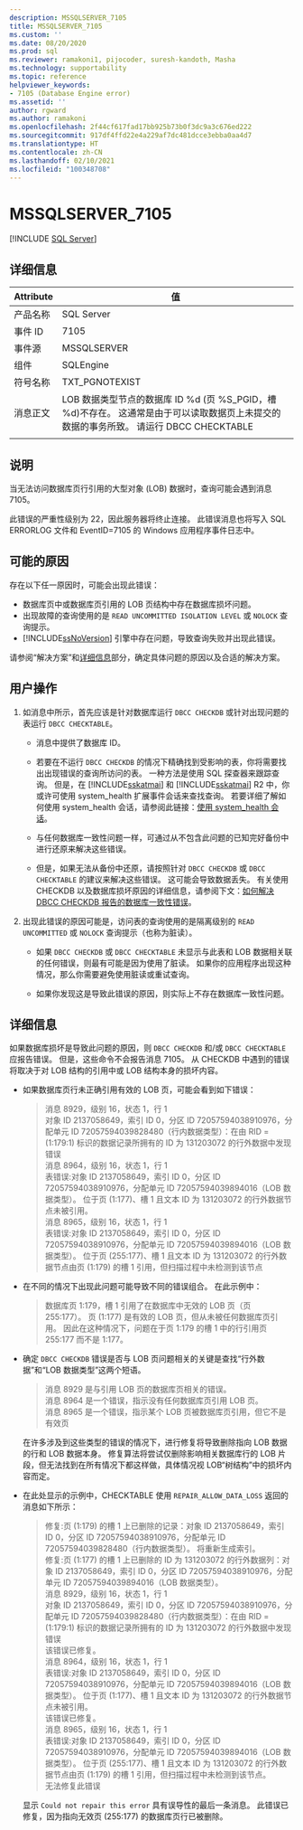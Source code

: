 ```yaml
---
description: MSSQLSERVER_7105
title: MSSQLSERVER_7105
ms.custom: ''
ms.date: 08/20/2020
ms.prod: sql
ms.reviewer: ramakoni1, pijocoder, suresh-kandoth, Masha
ms.technology: supportability
ms.topic: reference
helpviewer_keywords:
- 7105 (Database Engine error)
ms.assetid: ''
author: rgward
ms.author: ramakoni
ms.openlocfilehash: 2f44cf617fad17bb925b73b0f3dc9a3c676ed222
ms.sourcegitcommit: 917df4ffd22e4a229af7dc481dcce3ebba0aa4d7
ms.translationtype: HT
ms.contentlocale: zh-CN
ms.lasthandoff: 02/10/2021
ms.locfileid: "100348708"
---
```

# <a name="mssqlserver_7105"></a>MSSQLSERVER_7105
 [!INCLUDE [SQL Server](../../includes/applies-to-version/sqlserver.md)]

## <a name="details"></a>详细信息

|Attribute|值|
|---|---|
|产品名称|SQL Server|
|事件 ID|7105|
|事件源|MSSQLSERVER|
|组件|SQLEngine|
|符号名称|TXT_PGNOTEXIST|
|消息正文|LOB 数据类型节点的数据库 ID %d (页 %S_PGID，槽 %d)不存在。 这通常是由于可以读取数据页上未提交的数据的事务所致。 请运行 DBCC CHECKTABLE|
||

## <a name="explanation"></a>说明

当无法访问数据库页行引用的大型对象 (LOB) 数据时，查询可能会遇到消息 7105。

此错误的严重性级别为 22，因此服务器将终止连接。 此错误消息也将写入 SQL ERRORLOG 文件和 EventID=7105 的 Windows 应用程序事件日志中。

## <a name="possible-causes"></a>可能的原因

存在以下任一原因时，可能会出现此错误：

- 数据库页中或数据库页引用的 LOB 页结构中存在数据库损坏问题。
- 出现故障的查询使用的是 `READ UNCOMMITTED ISOLATION LEVEL` 或 `NOLOCK` 查询提示。
- [!INCLUDE[ssNoVersion](../../includes/ssnoversion-md.md)] 引擎中存在问题，导致查询失败并出现此错误。

请参阅“解决方案”和[详细信息](#more-information)部分，确定具体问题的原因以及合适的解决方案。

## <a name="user-action"></a>用户操作

1. 如消息中所示，首先应该是针对数据库运行 `DBCC CHECKDB` 或针对出现问题的表运行 `DBCC CHECKTABLE`。

    - 消息中提供了数据库 ID。
    - 若要在不运行 `DBCC CHECKDB` 的情况下精确找到受影响的表，你将需要找出出现错误的查询所访问的表。 一种方法是使用 SQL 探查器来跟踪查询。 但是，在 [!INCLUDE[sskatmai](../../includes/sskatmai-md.md)] 和 [!INCLUDE[sskatmai](../../includes/sskatmai-md.md)] R2 中，你或许可使用 system_health 扩展事件会话来查找查询。 若要详细了解如何使用 system_health 会话，请参阅此链接：[使用 system_health 会话](../extended-events/use-the-system-health-session.md)。

    - 与任何数据库一致性问题一样，可通过从不包含此问题的已知完好备份中进行还原来解决这些错误。

    - 但是，如果无法从备份中还原，请按照针对 `DBCC CHECKDB` 或 `DBCC CHECKTABLE` 的建议来解决这些错误。 这可能会导致数据丢失。 有关使用 CHECKDB 以及数据库损坏原因的详细信息，请参阅下文：[如何解决 DBCC CHECKDB 报告的数据库一致性错误](https://support.microsoft.com/kb/2015748)。
  
1. 出现此错误的原因可能是，访问表的查询使用的是隔离级别的 `READ UNCOMMITTED` 或 `NOLOCK` 查询提示（也称为脏读）。

   - 如果 `DBCC CHECKDB` 或 `DBCC CHECKTABLE` 未显示与此表和 LOB 数据相关联的任何错误，则最有可能是因为使用了脏读。 如果你的应用程序出现这种情况，那么你需要避免使用脏读或重试查询。
  
   - 如果你发现这是导致此错误的原因，则实际上不存在数据库一致性问题。

## <a name="more-information"></a>详细信息

如果数据库损坏是导致此问题的原因，则 `DBCC CHECKDB` 和/或 `DBCC CHECKTABLE` 应报告错误。 但是，这些命令不会报告消息 7105。 从 CHECKDB 中遇到的错误将取决于对 LOB 结构的引用中或 LOB 结构本身的损坏内容。

- 如果数据库页行未正确引用有效的 LOB 页，可能会看到如下错误：

    > 消息 8929，级别 16，状态 1，行 1  
    对象 ID 2137058649，索引 ID 0，分区 ID 72057594038910976，分配单元 ID 72057594039828480（行内数据类型）：在由 RID = (1:179:1) 标识的数据记录所拥有的 ID 为 131203072 的行外数据中发现错误  
    消息 8964，级别 16，状态 1，行 1  
    表错误:对象 ID 2137058649，索引 ID 0，分区 ID 72057594038910976，分配单元 ID 72057594039894016（LOB 数据类型）。 位于页 (1:177)、槽 1 且文本 ID 为 131203072 的行外数据节点未被引用。  
    消息 8965，级别 16，状态 1，行 1  
    表错误:对象 ID 2137058649，索引 ID 0，分区 ID 72057594038910976，分配单元 ID 72057594039894016（LOB 数据类型）。 位于页 (255:177)、槽 1 且文本 ID 为 131203072 的行外数据节点由页 (1:179) 的槽 1 引用，但扫描过程中未检测到该节点  

- 在不同的情况下出现此问题可能导致不同的错误组合。 在此示例中：  

    > 数据库页 1:179，槽 1 引用了在数据库中无效的 LOB 页（页 255:177）。 页 (1:177) 是有效的 LOB 页，但从未被任何数据库页引用。 因此在这种情况下，问题在于页 1:179 的槽 1 中的行引用页 255:177 而不是 1:177。

- 确定 `DBCC CHECKDB` 错误是否与 LOB 页问题相关的关键是查找“行外数据”和“LOB 数据类型”这两个短语。

    > 消息 8929 是与引用 LOB 页的数据库页相关的错误。  
消息 8964 是一个错误，指示没有任何数据库页引用 LOB 页。  
消息 8965 是一个错误，指示某个 LOB 页被数据库页引用，但它不是有效页

    在许多涉及到这些类型的错误的情况下，进行修复将导致删除指向 LOB 数据的行和 LOB 数据本身。 修复算法将尝试仅删除影响相关数据库行的 LOB 片段，但无法找到在所有情况下都这样做，具体情况视 LOB“树结构”中的损坏内容而定。

- 在此处显示的示例中，CHECKTABLE 使用 `REPAIR_ALLOW_DATA_LOSS` 返回的消息如下所示：

    > 修复:页 (1:179) 的槽 1 上已删除的记录：对象 ID 2137058649，索引 ID 0，分区 ID 72057594038910976，分配单元 ID 72057594039828480（行内数据类型）。 将重新生成索引。  
    修复:页 (1:177) 的槽 1 上已删除的 ID 为 131203072 的行外数据列：对象 ID 2137058649，索引 ID 0，分区 ID 72057594038910976，分配单元 ID 72057594039894016（LOB 数据类型）。  
    消息 8929，级别 16，状态 1，行 1  
    对象 ID 2137058649，索引 ID 0，分区 ID 72057594038910976，分配单元 ID 72057594039828480（行内数据类型）：在由 RID = (1:179:1) 标识的数据记录所拥有的 ID 为 131203072 的行外数据中发现错误  
            该错误已修复。  
    消息 8964，级别 16，状态 1，行 1  
    表错误:对象 ID 2137058649，索引 ID 0，分区 ID 72057594038910976，分配单元 ID 72057594039894016（LOB 数据类型）。 位于页 (1:177)、槽 1 且文本 ID 为 131203072 的行外数据节点未被引用。  
            该错误已修复。  
    消息 8965，级别 16，状态 1，行 1  
    表错误:对象 ID 2137058649，索引 ID 0，分区 ID 72057594038910976，分配单元 ID 72057594039894016（LOB 数据类型）。 位于页 (255:177)、槽 1 且文本 ID 为 131203072 的行外数据节点由页 (1:179) 的槽 1 引用，但扫描过程中未检测到该节点。  
            无法修复此错误

    显示 `Could not repair this error` 具有误导性的最后一条消息。 此错误已修复，因为指向无效页 (255:177) 的数据库页行已被删除。